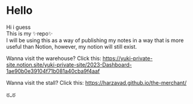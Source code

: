# Hello
Hi i guess  
This is my ✨repo✨  
I will be using this as a way of publishing my notes in a way that is more useful than Notion, however, my notion will still exist.

Wanna visit the warehouse?
Click this: https://yuki-private-site.notion.site/yuki-private-site/2023-Dashboard-1ae90b0e39104f71b081a40cba9f4aaf

Wanna visit the stall?
Click this: https://harzavad.github.io/the-merchant/

ಥ_ಥ